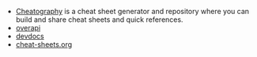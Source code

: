 * [Cheatography](http://www.cheatography.com/) is a cheat sheet generator and repository where you can build and share cheat sheets and quick references.
* [overapi](http://overapi.com/)
* [devdocs](http://devdocs.io/)
* [cheat-sheets.org](http://cheat-sheets.org/)